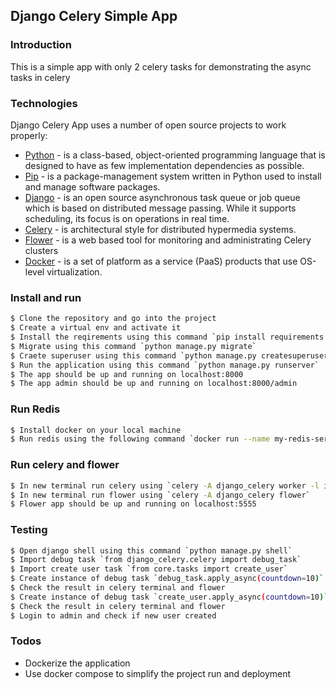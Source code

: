 Django Celery Simple App
---

### Introduction

This is a simple app with only 2 celery tasks for demonstrating the async tasks in celery 

### Technologies

Django Celery App uses a number of open source projects to work properly:

* [Python](https://www.python.org) - is a class-based, object-oriented programming language that is designed to have as few implementation dependencies as possible.
* [Pip](https://pypi.org/project/pip/) - is a package-management system written in Python used to install and manage software packages.
* [Django](https://www.djangoproject.com/) - is an open source asynchronous task queue or job queue which is based on distributed message passing. While it supports scheduling, its focus is on operations in real time.
* [Celery](https://docs.celeryproject.org/en/stable/) - is architectural style for distributed hypermedia systems.
* [Flower](https://flower.readthedocs.io/en/latest/) -  is a web based tool for monitoring and administrating Celery clusters
* [Docker](https://www.docker.com/) - is a set of platform as a service (PaaS) products that use OS-level virtualization.

### Install and run

```sh
$ Clone the repository and go into the project
$ Create a virtual env and activate it
$ Install the reqirements using this command `pip install requirements.txt`
$ Migrate using this command `python manage.py migrate`
$ Craete superuser using this command `python manage.py createsuperuser`
$ Run the application using this command `python manage.py runserver`
$ The app should be up and running on localhost:8000
$ The app admin should be up and running on localhost:8000/admin
```

### Run Redis
```sh
$ Install docker on your local machine
$ Run redis using the following command `docker run --name my-redis-server -d -p 127.0.0.1:6379:6379 redis`
```

### Run celery and flower
```sh
$ In new terminal run celery using `celery -A django_celery worker -l info -P solo`
$ In new terminal run flower using `celery -A django_celery flower`
$ Flower app should be up and running on localhost:5555
```

### Testing
```sh
$ Open django shell using this command `python manage.py shell`
$ Import debug task `from django_celery.celery import debug_task`
$ Import create user task `from core.tasks import create_user`
$ Create instance of debug task `debug_task.apply_async(countdown=10)`
$ Check the result in celery terminal and flower
$ Create instance of debug task `create_user.apply_async(countdown=10)`
$ Check the result in celery terminal and flower
$ Login to admin and check if new user created 
```

### Todos
 - Dockerize the application
 - Use docker compose to simplify the project run and deployment
